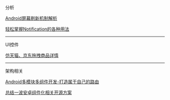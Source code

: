 分析

[Android屏幕刷新机制解析](https://mp.weixin.qq.com/s/OfeHn8Gf3MBaDvxs-DOzNg)

[轻松掌握Notification的各种用法](https://mp.weixin.qq.com/s/2TaWICQ4nWV3TuPG71CBGw)



---

UI控件

[仿天猫、京东拖拽商品详情](https://mp.weixin.qq.com/s/tHkltAvN1Ila8L3brdAYGQ)



---

架构相关

[Android多模块多组件开发-打造属于自己的路由](https://mp.weixin.qq.com/s/R-Q4ISO-ZVx-E5zqZ71KhQ)

[总结一波安卓组件化相关开源方案](https://mp.weixin.qq.com/s/cm5ZBKt0pjHUB9Cu4Wli7Q)

